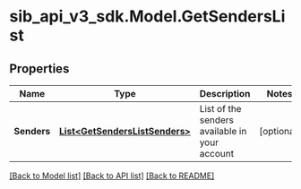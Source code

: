 # sib_api_v3_sdk.Model.GetSendersList
## Properties

Name | Type | Description | Notes
------------ | ------------- | ------------- | -------------
**Senders** | [**List&lt;GetSendersListSenders&gt;**](GetSendersListSenders.md) | List of the senders available in your account | [optional] 

[[Back to Model list]](../README.md#documentation-for-models) [[Back to API list]](../README.md#documentation-for-api-endpoints) [[Back to README]](../README.md)

